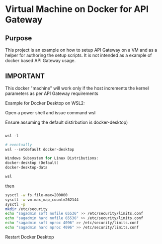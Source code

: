 # Virtual Machine on Docker for API Gateway

## Purpose

This project is an example on how to setup API Gateway on a VM and as a helper for authoring the setup scripts. It is not intended as a example of docker based API Gateway usage.

## IMPORTANT

This docker "machine" will work only if the host increments the kernel parameters as per API Gateway requirements

Example for Docker Desktop on WSL2:

Open a power shell and issue command wsl

Ensure assuming the default distirbution is docker-desktop)

```powershell

wsl -l

# eventually
wsl --setdefault docker-desktop

Windows Subsystem for Linux Distributions:
docker-desktop (Default)
docker-desktop-data

wsl
```

then

```bash
sysctl -w fs.file-max=200000
sysctl -w vm.max_map_count=262144
sysctl -p
mkdir /etc/security
echo "sagadmin soft nofile 65536" >> /etc/security/limits.conf
echo "sagadmin hard nofile 65536" >> /etc/security/limits.conf
echo "sagadmin soft nproc 4096" >> /etc/security/limits.conf
echo "sagadmin hard nproc 4096" >> /etc/security/limits.conf
```

Restart Docker Desktop